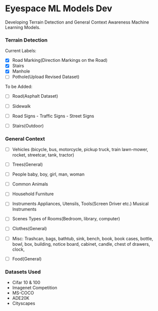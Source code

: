 # Eyespace ML Models Dev
Developing Terrain Detection and General Context Awareness Machine Learning Models.

### Terrain Detection 

Current Labels:
- [X] Road Marking(Direction Markings on the Road)
- [X] Stairs
- [X] Manhole
- [ ] Pothole(Upload Revised Dataset)

To be Added:
- [ ] Road(Asphalt Dataset)
- [ ] Sidewalk 
- [ ] Road Signs - Traffic Signs - Street Signs
- [ ] Stairs(Outdoor)


### General Context 
- [ ] Vehicles (bicycle, bus, motorcycle, pickup truck, train
lawn-mower, rocket, streetcar, tank, tractor)
- [ ] Trees(General) 
- [ ] People
baby, boy, girl, man, woman 
- [ ] Common Animals
- [ ] Household Furniture 
- [ ] Instruments
Appliances, Utensils, Tools(Screen Driver etc.) Musical Instruments

- [ ] Scenes
Types of Rooms(Bedroom, library, computer)
- [ ] Clothes(General)
- [ ] Misc: Trashcan, bags, bathtub, sink, bench, book, book cases, bottle, bowl, box, building, notice board, cabinet, candle, chest of drawers, clock, 
- [ ] Food(General)


### Datasets Used

* Cifar 10 & 100
* Imagenet Competition 
* MS-COCO
* ADE20K
* Cityscapes

